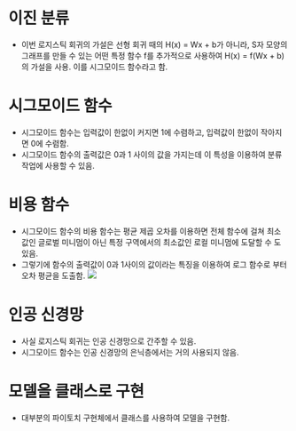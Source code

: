 # 이진 분류
- 이번 로지스틱 회귀의 가설은 선형 회귀 때의 H(x) = Wx + b가 아니라, S자 모양의 그래프를 만들 수 있는 어떤 특정 함수 f를 추가적으로 사용하여 H(x) = f(Wx + b)의 가설을 사용. 이를 시그모이드 함수라고 함.

# 시그모이드 함수
- 시그모이드 함수는 입력값이 한없이 커지면 1에 수렴하고, 입력값이 한없이 작아지면 0에 수렴함.
- 시그모이드 함수의 출력값은 0과 1 사이의 값을 가지는데 이 특성을 이용하여 분류 작업에 사용할 수 있음.

# 비용 함수
- 시그모이드 함수의 비용 함수는 평균 제곱 오차를 이용하면 전체 함수에 걸쳐 최소값인 글로벌 미니멈이 아닌 특정 구역에서의 최소값인 로컬 미니멈에 도달할 수 도 있음.
- 그렇기에 함수의 출력값이 0과 1사이의 값이라는 특징을 이용하여 로그 함수로 부터 오차 평균을 도출함. 
![](./../img/04.readme.png.png)

# 인공 신경망
- 사실 로지스틱 회귀는 인공 신경망으로 간주할 수 있음.
- 시그모이드 함수는 인공 신경망의 은닉층에서는 거의 사용되지 않음.

# 모델을 클래스로 구현
- 대부분의 파이토치 구현체에서 클래스를 사용하여 모델을 구현함.